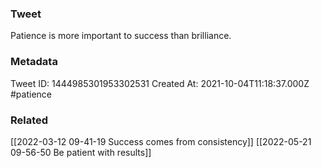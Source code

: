 ### Tweet
Patience is more important to success than brilliance.

### Metadata
Tweet ID: 1444985301953302531
Created At: 2021-10-04T11:18:37.000Z
#patience

### Related
[[2022-03-12 09-41-19 Success comes from consistency]]
[[2022-05-21 09-56-50 Be patient with results]]

